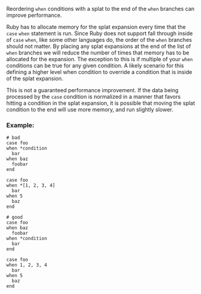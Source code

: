 Reordering `when` conditions with a splat to the end
of the `when` branches can improve performance.

Ruby has to allocate memory for the splat expansion every time
that the `case` `when` statement is run. Since Ruby does not support
fall through inside of `case` `when`, like some other languages do,
the order of the `when` branches should not matter. By placing any
splat expansions at the end of the list of `when` branches we will
reduce the number of times that memory has to be allocated for
the expansion. The exception to this is if multiple of your `when`
conditions can be true for any given condition. A likely scenario for
this defining a higher level when condition to override a condition
that is inside of the splat expansion.

This is not a guaranteed performance improvement. If the data being
processed by the `case` condition is normalized in a manner that favors
hitting a condition in the splat expansion, it is possible that
moving the splat condition to the end will use more memory,
and run slightly slower.

### Example:
    # bad
    case foo
    when *condition
      bar
    when baz
      foobar
    end

    case foo
    when *[1, 2, 3, 4]
      bar
    when 5
      baz
    end

    # good
    case foo
    when baz
      foobar
    when *condition
      bar
    end

    case foo
    when 1, 2, 3, 4
      bar
    when 5
      baz
    end